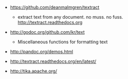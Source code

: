 - https://github.com/deanmalmgren/textract
  - extract text from any document. no muss. no fuss. http://textract.readthedocs.org

- http://godoc.org/github.com/kr/text
  - Miscellaneous functions for formatting text 

- http://pandoc.org/demos.html
- http://textract.readthedocs.org/en/latest/
- http://tika.apache.org/
